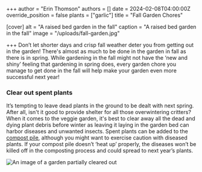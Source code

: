 +++
author = "Erin Thomson"
authors = []
date = 2024-02-08T04:00:00Z
override_position = false
plants = ["garlic"]
title = "Fall Garden Chores"

[cover]
alt = "A raised bed garden in the fall"
caption = "A raised bed garden in the fall"
image = "/uploads/fall-garden.jpg"

+++
Don’t let shorter days and crisp fall weather deter you from getting out in the garden! There's almost as much to be done in the garden in fall as there is in spring. While gardening in the fall might not have the ‘new and shiny’ feeling that gardening in spring does, every garden chore you manage to get done in the fall will help make your garden even more successful next year!

### Clear out spent plants

It’s tempting to leave dead plants in the ground to be dealt with next spring. After all, isn't it good to provide shelter for all those overwintering critters? When it comes to the veggie garden, it's best to clear away all the dead and dying plant debris before winter as leaving it laying in the garden bed can harbor diseases and unwanted insects. Spent plants can be added to the [compost pile](https://blog.planter.garden/posts/compost-add-life-to-your-garden/), although you might want to exercise caution with diseased plants. If your compost pile doesn’t ‘heat up’ properly, the diseases won’t be killed off in the composting process and could spread to next year’s plants.

![An image of a garden partially cleared out](https://ucarecdn.com/458147ab-0455-4ee9-88a4-1f54b6ab66e3/part-empty-garden.jpg)

